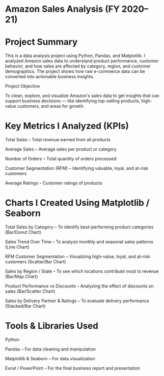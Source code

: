 # Amazon Sales Analysis (FY 2020–21)
# Project Summary

This is a data analysis project using Python, Pandas, and Matplotlib. I analyzed Amazon sales data to understand product performance, customer behavior, and how sales are affected by category, region, and customer demographics. The project shows how raw e-commerce data can be converted into actionable business insights.

Project Objective

To clean, explore, and visualize Amazon's sales data to get insights that can support business decisions — like identifying top-selling products, high-value customers, and areas for growth.

# Key Metrics I Analyzed (KPIs)

Total Sales – Total revenue earned from all products

Average Sales – Average sales per product or category

Number of Orders – Total quantity of orders processed

Customer Segmentation (RFM) – Identifying valuable, loyal, and at-risk customers

Average Ratings – Customer ratings of products

# Charts I Created Using Matplotlib / Seaborn

Total Sales by Category – To identify best-performing product categories (Bar/Donut Chart)

Sales Trend Over Time – To analyze monthly and seasonal sales patterns (Line Chart)

RFM Customer Segmentation – Visualizing high-value, loyal, and at-risk customers (Scatter/Bar Chart)

Sales by Region / State – To see which locations contribute most to revenue (Bar/Map Chart)

Product Performance vs Discounts – Analyzing the effect of discounts on sales (Bar/Scatter Chart)

Sales by Delivery Partner & Ratings – To evaluate delivery performance (Stacked/Bar Chart)

# Tools & Libraries Used

Python

Pandas – For data cleaning and manipulation

Matplotlib & Seaborn – For data visualization

Excel / PowerPoint – For the final business report and presentation
